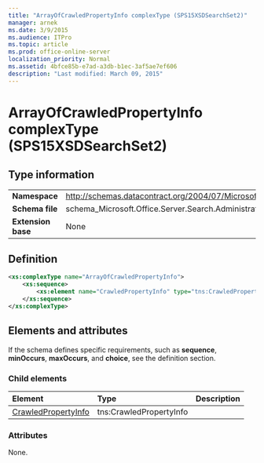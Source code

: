 ```yaml
---
title: "ArrayOfCrawledPropertyInfo complexType (SPS15XSDSearchSet2)"
manager: arnek
ms.date: 3/9/2015
ms.audience: ITPro
ms.topic: article
ms.prod: office-online-server
localization_priority: Normal
ms.assetid: 4bfce85b-e7ad-a3db-b1ec-3af5ae7ef606
description: "Last modified: March 09, 2015"
---
```


# ArrayOfCrawledPropertyInfo complexType (SPS15XSDSearchSet2)

## Type information

|||
|:-----|:-----|
|**Namespace** <br/> |http://schemas.datacontract.org/2004/07/Microsoft.Office.Server.Search.Administration  <br/> |
|**Schema file** <br/> |schema_Microsoft.Office.Server.Search.Administration.xsd  <br/> |
|**Extension base** <br/> |None  <br/> |
   
## Definition

```XML
<xs:complexType name="ArrayOfCrawledPropertyInfo">
    <xs:sequence>
        <xs:element name="CrawledPropertyInfo" type="tns:CrawledPropertyInfo" minOccurs="0" maxOccurs="unbounded"></xs:element>
    </xs:sequence>
</xs:complexType>

```

## Elements and attributes

If the schema defines specific requirements, such as **sequence**, **minOccurs**, **maxOccurs**, and **choice**, see the definition section. 
  
### Child elements

|**Element**|**Type**|**Description**|
|:-----|:-----|:-----|
|[CrawledPropertyInfo](crawledpropertyinfo-element-arrayofcrawledpropertyinfo-complextypesps15xsdsearch.md) <br/> |tns:CrawledPropertyInfo  <br/> ||
   
### Attributes

None.
  

